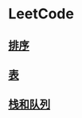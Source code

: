 # LeetCode
## [排序](https://github.com/WhCannon/LeetCode/tree/master/Sort/README.MD)
## [表](https://github.com/WhCannon/LeetCode/tree/master/List/README.MD)
## [栈和队列](https://github.com/WhCannon/LeetCode/tree/master/Stack/README.MD)
